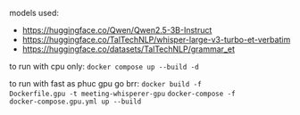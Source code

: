 models used:
- https://huggingface.co/Qwen/Qwen2.5-3B-Instruct
- https://huggingface.co/TalTechNLP/whisper-large-v3-turbo-et-verbatim
- https://huggingface.co/datasets/TalTechNLP/grammar_et

to run with cpu only:
<code>docker compose up --build -d</code>

to run with fast as phuc gpu go brr:
<code>docker build -f Dockerfile.gpu -t meeting-whisperer-gpu</code>
<code>docker-compose -f docker-compose.gpu.yml up --build </code>
